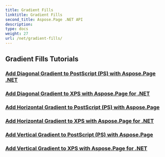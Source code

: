 ```yaml
---
title: Gradient Fills
linktitle: Gradient Fills
second_title: Aspose.Page .NET API
description: 
type: docs
weight: 27
url: /net/gradient-fills/
---
```


## Gradient Fills Tutorials
### [Add Diagonal Gradient to PostScript (PS) with Aspose.Page .NET](./add-diagonal-gradient-to-postscript-ps/)
### [Add Diagonal Gradient to XPS with Aspose.Page for .NET](./add-diagonal-gradient-to-xps/)
### [Add Horizontal Gradient to PostScript (PS) with Aspose.Page](./add-horizontal-gradient-to-postscript-ps/)
### [Add Horizontal Gradient to XPS with Aspose.Page for .NET](./add-horizontal-gradient-to-xps/)
### [Add Vertical Gradient to PostScript (PS) with Aspose.Page](./add-vertical-gradient-to-postscript-ps/)
### [Add Vertical Gradient to XPS with Aspose.Page for .NET](./add-vertical-gradient-to-xps/)
